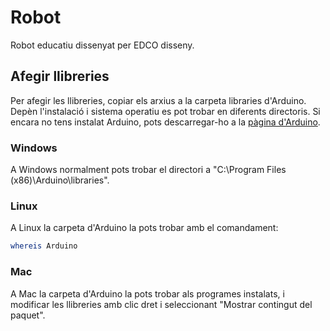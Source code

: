 # Robot
Robot educatiu dissenyat per EDCO disseny.

## Afegir llibreries
Per afegir les llibreries, copiar els arxius a la carpeta libraries d'Arduino. Depèn l'instalació i sistema operatiu es pot trobar en diferents directoris. Si encara no tens instalat Arduino, pots descarregar-ho a la [pàgina d'Arduino](https://www.arduino.cc/en/Main/Software).
### Windows
A Windows normalment pots trobar el directori a "C:\Program Files (x86)\Arduino\libraries".

### Linux
A Linux la carpeta d'Arduino la pots trobar amb el comandament: 
``` bash
whereis Arduino
```
### Mac
A Mac la carpeta d'Arduino la pots trobar als programes instalats, i modificar les llibreries amb clic dret i seleccionant "Mostrar contingut del paquet".

